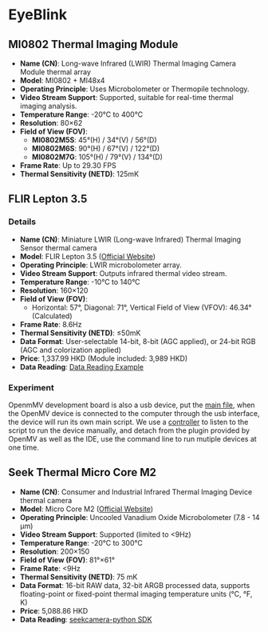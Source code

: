 # EyeBlink

## MI0802 Thermal Imaging Module

- **Name (CN)**: Long-wave Infrared (LWIR) Thermal Imaging Camera Module thermal array
- **Model**: MI0802 + MI48x4
- **Operating Principle**: Uses Microbolometer or Thermopile technology.
- **Video Stream Support**: Supported, suitable for real-time thermal imaging analysis.
- **Temperature Range**: -20°C to 400°C
- **Resolution**: 80×62
- **Field of View (FOV)**:
  - **MI0802M5S**: 45°(H) / 34°(V) / 56°(D)
  - **MI0802M6S**: 90°(H) / 67°(V) / 122°(D)
  - **MI0802M7G**: 105°(H) / 79°(V) / 134°(D)
- **Frame Rate**: Up to 29.30 FPS
- **Thermal Sensitivity (NETD)**: 125mK



## FLIR Lepton 3.5

### Details

- **Name (CN)**: Miniature LWIR (Long-wave Infrared) Thermal Imaging Sensor thermal camera
- **Model**: FLIR Lepton 3.5 ([Official Website](https://www.flir.asia/products/lepton/?model=500-0771-01&vertical=microcam&segment=oem))
- **Operating Principle**: LWIR microbolometer array.
- **Video Stream Support**: Outputs infrared thermal video stream.
- **Temperature Range**: -10°C to 140°C
- **Resolution**: 160×120
- **Field of View (FOV)**:
  - Horizontal: 57°, Diagonal: 71°, Vertical Field of View (VFOV): 46.34° (Calculated)
- **Frame Rate**: 8.6Hz
- **Thermal Sensitivity (NETD)**: ≤50mK
- **Data Format**: User-selectable 14-bit, 8-bit (AGC applied), or 24-bit RGB (AGC and colorization applied)
- **Price**: 1,337.99 HKD (Module included: 3,989 HKD)
- **Data Reading**: [Data Reading Example](https://book.openmv.cc/example/27-Lepton/lepton-get-object-temp.html)

### Experiment

OpenmMV development board is also a usb device, put the [main file](https://github.com/FlorrieCC/EyeBlink/blob/main/FLIR_LEPTON/main.py), when the OpenMV device is connected to the computer through the usb interface, the device will run its own main script. We use a [controller](https://github.com/FlorrieCC/EyeBlink/blob/main/FLIR_LEPTON/controller.py) to listen to the script to run the device manually, and detach from the plugin provided by OpenMV as well as the IDE, use the command line to run mutiple devices at one time.


## Seek Thermal Micro Core M2

- **Name (CN)**: Consumer and Industrial Infrared Thermal Imaging Device thermal camera
- **Model**: Micro Core M2 ([Official Website](https://www.thermal.com/uploads/1/0/1/3/101388544/micro_core_specification_sheet.pdf))
- **Operating Principle**: Uncooled Vanadium Oxide Microbolometer (7.8 - 14 µm)
- **Video Stream Support**: Supported (limited to <9Hz)
- **Temperature Range**: -20°C to 300°C
- **Resolution**: 200×150
- **Field of View (FOV)**: 81°×61°
- **Frame Rate**: <9Hz
- **Thermal Sensitivity (NETD)**: 75 mK
- **Data Format**: 16-bit RAW data, 32-bit ARGB processed data, supports floating-point or fixed-point thermal imaging temperature units (°C, °F, K)
- **Price**: 5,088.86 HKD
- **Data Reading**: [seekcamera-python SDK](https://github.com/seekcamera/seekcamera-python)
